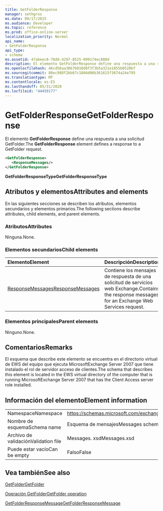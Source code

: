 ```yaml
---
title: GetFolderResponse
manager: sethgros
ms.date: 09/17/2015
ms.audience: Developer
ms.topic: reference
ms.prod: office-online-server
localization_priority: Normal
api_name:
- GetFolderResponse
api_type:
- schema
ms.assetid: 47abeec8-78dd-4297-8525-099174ec880d
description: El elemento GetFolderResponse define una respuesta a una solicitud GetFolder.
ms.openlocfilehash: 46cd56aa3067b010d0f3f3b5a321e1855b0520bf
ms.sourcegitcommit: 88ec988f2bb67c1866d06b361615f3674a24e795
ms.translationtype: MT
ms.contentlocale: es-ES
ms.lasthandoff: 05/31/2020
ms.locfileid: "44459177"
---
```

# <a name="getfolderresponse"></a><span data-ttu-id="2e8e6-103">GetFolderResponse</span><span class="sxs-lookup"><span data-stu-id="2e8e6-103">GetFolderResponse</span></span>

<span data-ttu-id="2e8e6-104">El elemento **GetFolderResponse** define una respuesta a una solicitud GetFolder.</span><span class="sxs-lookup"><span data-stu-id="2e8e6-104">The **GetFolderResponse** element defines a response to a GetFolder request.</span></span> 
  
```xml
<GetFolderResponse>
   <ResponseMessages/>
</GetFolderResponse>
```

 <span data-ttu-id="2e8e6-105">**GetFolderResponseType**</span><span class="sxs-lookup"><span data-stu-id="2e8e6-105">**GetFolderResponseType**</span></span>
## <a name="attributes-and-elements"></a><span data-ttu-id="2e8e6-106">Atributos y elementos</span><span class="sxs-lookup"><span data-stu-id="2e8e6-106">Attributes and elements</span></span>

<span data-ttu-id="2e8e6-107">En las siguientes secciones se describen los atributos, elementos secundarios y elementos primarios.</span><span class="sxs-lookup"><span data-stu-id="2e8e6-107">The following sections describe attributes, child elements, and parent elements.</span></span>
  
### <a name="attributes"></a><span data-ttu-id="2e8e6-108">Atributos</span><span class="sxs-lookup"><span data-stu-id="2e8e6-108">Attributes</span></span>

<span data-ttu-id="2e8e6-109">Ninguna.</span><span class="sxs-lookup"><span data-stu-id="2e8e6-109">None.</span></span>
  
### <a name="child-elements"></a><span data-ttu-id="2e8e6-110">Elementos secundarios</span><span class="sxs-lookup"><span data-stu-id="2e8e6-110">Child elements</span></span>

|<span data-ttu-id="2e8e6-111">**Elemento**</span><span class="sxs-lookup"><span data-stu-id="2e8e6-111">**Element**</span></span>|<span data-ttu-id="2e8e6-112">**Descripción**</span><span class="sxs-lookup"><span data-stu-id="2e8e6-112">**Description**</span></span>|
|:-----|:-----|
|[<span data-ttu-id="2e8e6-113">ResponseMessages</span><span class="sxs-lookup"><span data-stu-id="2e8e6-113">ResponseMessages</span></span>](responsemessages.md) <br/> |<span data-ttu-id="2e8e6-114">Contiene los mensajes de respuesta de una solicitud de servicios web Exchange.</span><span class="sxs-lookup"><span data-stu-id="2e8e6-114">Contains the response messages for an Exchange Web Services request.</span></span>  <br/> |
   
### <a name="parent-elements"></a><span data-ttu-id="2e8e6-115">Elementos principales</span><span class="sxs-lookup"><span data-stu-id="2e8e6-115">Parent elements</span></span>

<span data-ttu-id="2e8e6-116">Ninguno.</span><span class="sxs-lookup"><span data-stu-id="2e8e6-116">None.</span></span>
  
## <a name="remarks"></a><span data-ttu-id="2e8e6-117">Comentarios</span><span class="sxs-lookup"><span data-stu-id="2e8e6-117">Remarks</span></span>

<span data-ttu-id="2e8e6-118">El esquema que describe este elemento se encuentra en el directorio virtual de EWS del equipo que ejecuta MicrosoftExchange Server 2007 que tiene instalado el rol de servidor acceso de clientes.</span><span class="sxs-lookup"><span data-stu-id="2e8e6-118">The schema that describes this element is located in the EWS virtual directory of the computer that is running MicrosoftExchange Server 2007 that has the Client Access server role installed.</span></span>
  
## <a name="element-information"></a><span data-ttu-id="2e8e6-119">Información del elemento</span><span class="sxs-lookup"><span data-stu-id="2e8e6-119">Element information</span></span>

|||
|:-----|:-----|
|<span data-ttu-id="2e8e6-120">Namespace</span><span class="sxs-lookup"><span data-stu-id="2e8e6-120">Namespace</span></span>  <br/> |https://schemas.microsoft.com/exchange/services/2006/messages  <br/> |
|<span data-ttu-id="2e8e6-121">Nombre de esquema</span><span class="sxs-lookup"><span data-stu-id="2e8e6-121">Schema name</span></span>  <br/> |<span data-ttu-id="2e8e6-122">Esquema de mensajes</span><span class="sxs-lookup"><span data-stu-id="2e8e6-122">Messages schema</span></span>  <br/> |
|<span data-ttu-id="2e8e6-123">Archivo de validación</span><span class="sxs-lookup"><span data-stu-id="2e8e6-123">Validation file</span></span>  <br/> |<span data-ttu-id="2e8e6-124">Messages. xsd</span><span class="sxs-lookup"><span data-stu-id="2e8e6-124">Messages.xsd</span></span>  <br/> |
|<span data-ttu-id="2e8e6-125">Puede estar vacío</span><span class="sxs-lookup"><span data-stu-id="2e8e6-125">Can be empty</span></span>  <br/> |<span data-ttu-id="2e8e6-126">Falso</span><span class="sxs-lookup"><span data-stu-id="2e8e6-126">False</span></span>  <br/> |
   
## <a name="see-also"></a><span data-ttu-id="2e8e6-127">Vea también</span><span class="sxs-lookup"><span data-stu-id="2e8e6-127">See also</span></span>



[<span data-ttu-id="2e8e6-128">GetFolder</span><span class="sxs-lookup"><span data-stu-id="2e8e6-128">GetFolder</span></span>](getfolder.md)
  
[<span data-ttu-id="2e8e6-129">Operación GetFolder</span><span class="sxs-lookup"><span data-stu-id="2e8e6-129">GetFolder operation</span></span>](getfolder-operation.md)
  
[<span data-ttu-id="2e8e6-130">GetFolderResponseMessage</span><span class="sxs-lookup"><span data-stu-id="2e8e6-130">GetFolderResponseMessage</span></span>](getfolderresponsemessage.md)

